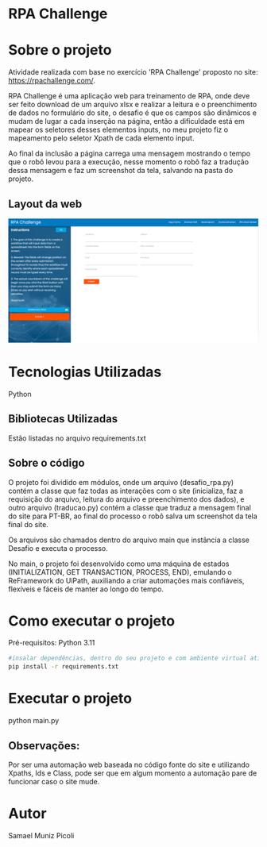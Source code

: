 # RPA Challenge 

# Sobre o projeto

Atividade realizada com base no exercício 'RPA Challenge' proposto no site: https://rpachallenge.com/.

RPA Challenge é uma aplicação web para treinamento de RPA, onde deve ser feito download de um arquivo xlsx e realizar a leitura e o preenchimento de dados no formulário do site, 
o desafio é que os campos são dinâmicos e mudam de lugar a cada inserção na página, então a dificuldade está em mapear os seletores desses elementos inputs,
no meu projeto fiz o mapeamento pelo seletor Xpath de cada elemento input.

Ao final da inclusão a página carrega uma mensagem mostrando o tempo que o robô levou para a execução, nesse momento o robô faz a tradução dessa mensagem e
faz um screenshot da tela, salvando na pasta do projeto.

## Layout da web
![Web 1](https://github.com/Samaelpicoli/RPA_Challenge/blob/main/assets/web1.PNG)

# Tecnologias Utilizadas

Python

## Bibliotecas Utilizadas

Estão listadas no arquivo requirements.txt

## Sobre o código

O projeto foi dividido em módulos, onde um arquivo (desafio_rpa.py) contém a classe que faz todas as interações com o site (inicializa, faz a requisição do arquivo, leitura do arquivo e preenchimento dos dados),
e outro arquivo (traducao.py) contém a classe que traduz a mensagem final do site para PT-BR, ao final do processo o robô salva um screenshot da tela final do site.

Os arquivos são chamados dentro do arquivo main que instância a classe Desafio e executa o processo.

No main, o projeto foi desenvolvido como uma máquina de estados (INITIALIZATION, GET TRANSACTION, PROCESS, END), emulando o ReFramework do UiPath,
auxiliando a criar automações mais confiáveis, flexíveis e fáceis de manter ao longo do tempo.

# Como executar o projeto
Pré-requisitos: Python 3.11

```bash
#insalar dependências, dentro do seu projeto e com ambiente virtual ativo:
pip install -r requirements.txt
```

# Executar o projeto
python main.py

## Observações:

Por ser uma automação web baseada no código fonte do site e utilizando Xpaths, Ids e Class, pode ser que em 
algum momento a automação pare de funcionar caso o site mude.

# Autor
Samael Muniz Picoli
